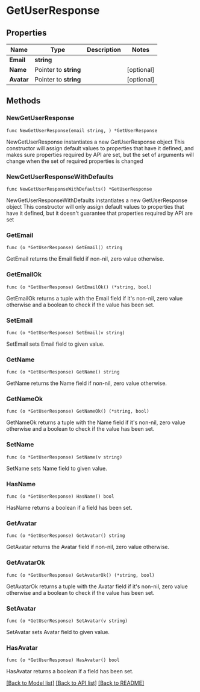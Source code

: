 # GetUserResponse

## Properties

Name | Type | Description | Notes
------------ | ------------- | ------------- | -------------
**Email** | **string** |  | 
**Name** | Pointer to **string** |  | [optional] 
**Avatar** | Pointer to **string** |  | [optional] 

## Methods

### NewGetUserResponse

`func NewGetUserResponse(email string, ) *GetUserResponse`

NewGetUserResponse instantiates a new GetUserResponse object
This constructor will assign default values to properties that have it defined,
and makes sure properties required by API are set, but the set of arguments
will change when the set of required properties is changed

### NewGetUserResponseWithDefaults

`func NewGetUserResponseWithDefaults() *GetUserResponse`

NewGetUserResponseWithDefaults instantiates a new GetUserResponse object
This constructor will only assign default values to properties that have it defined,
but it doesn't guarantee that properties required by API are set

### GetEmail

`func (o *GetUserResponse) GetEmail() string`

GetEmail returns the Email field if non-nil, zero value otherwise.

### GetEmailOk

`func (o *GetUserResponse) GetEmailOk() (*string, bool)`

GetEmailOk returns a tuple with the Email field if it's non-nil, zero value otherwise
and a boolean to check if the value has been set.

### SetEmail

`func (o *GetUserResponse) SetEmail(v string)`

SetEmail sets Email field to given value.


### GetName

`func (o *GetUserResponse) GetName() string`

GetName returns the Name field if non-nil, zero value otherwise.

### GetNameOk

`func (o *GetUserResponse) GetNameOk() (*string, bool)`

GetNameOk returns a tuple with the Name field if it's non-nil, zero value otherwise
and a boolean to check if the value has been set.

### SetName

`func (o *GetUserResponse) SetName(v string)`

SetName sets Name field to given value.

### HasName

`func (o *GetUserResponse) HasName() bool`

HasName returns a boolean if a field has been set.

### GetAvatar

`func (o *GetUserResponse) GetAvatar() string`

GetAvatar returns the Avatar field if non-nil, zero value otherwise.

### GetAvatarOk

`func (o *GetUserResponse) GetAvatarOk() (*string, bool)`

GetAvatarOk returns a tuple with the Avatar field if it's non-nil, zero value otherwise
and a boolean to check if the value has been set.

### SetAvatar

`func (o *GetUserResponse) SetAvatar(v string)`

SetAvatar sets Avatar field to given value.

### HasAvatar

`func (o *GetUserResponse) HasAvatar() bool`

HasAvatar returns a boolean if a field has been set.


[[Back to Model list]](../README.md#documentation-for-models) [[Back to API list]](../README.md#documentation-for-api-endpoints) [[Back to README]](../README.md)


